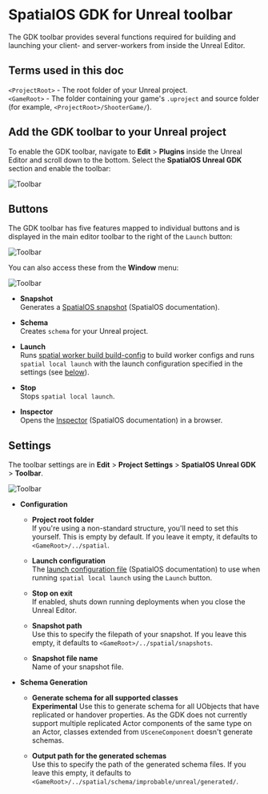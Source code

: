 # SpatialOS GDK for Unreal toolbar

The GDK toolbar provides several functions required for building and launching your client- and server-workers from inside the Unreal Editor.

## Terms used in this doc
`<ProjectRoot>` - The root folder of your Unreal project.  
`<GameRoot>` - The folder containing your game's `.uproject` and source folder (for example, `<ProjectRoot>/ShooterGame/`).  

## Add the GDK toolbar to your Unreal project

To enable the GDK toolbar, navigate to **Edit** > **Plugins** inside the Unreal Editor and scroll down to the bottom. Select the **SpatialOS Unreal GDK** section and enable the toolbar:

![Toolbar]({{assetRoot}}assets/screen-grabs/toolbar/enable-toolbar.png)

## Buttons

The GDK toolbar has five features mapped to individual buttons and is displayed in the main editor toolbar to the right of the `Launch` button:

 ![Toolbar]({{assetRoot}}assets/screen-grabs/toolbar/toolbar-buttons.png)

You can also access these from the **Window** menu:

 ![Toolbar]({{assetRoot}}assets/screen-grabs/toolbar/window-access.png)


* **Snapshot**</br>
Generates a [SpatialOS snapshot](https://docs.improbable.io/reference/latest/shared/glossary#snapshot) (SpatialOS documentation).

* **Schema**</br>
Creates `schema` for your Unreal project.

* **Launch**</br>
Runs [spatial worker build build-config](https://docs.improbable.io/reference/latest/shared/spatial-cli/spatial-worker-build-build-config) to build worker configs and runs `spatial local launch` with the launch configuration specified in the settings (see [below](#settings)).

* **Stop**</br>
Stops `spatial local launch`.

* **Inspector**</br>
Opens the [Inspector](https://docs.improbable.io/reference/latest/shared/glossary#inspector) (SpatialOS documentation) in a browser.

## Settings

The toolbar settings are in **Edit** > **Project Settings** > **SpatialOS Unreal GDK** > **Toolbar**.

 ![Toolbar]({{assetRoot}}assets/screen-grabs/toolbar/toolbar-settings.png)

* **Configuration**

    * **Project root folder**</br>
    If you're using a non-standard structure, you'll need to set this yourself. This is empty by default. If you leave it empty, it defaults to `<GameRoot>/../spatial`.

    * **Launch configuration**</br>
    The [launch configuration file](https://docs.improbable.io/reference/latest/shared/reference/file-formats/launch-config) (SpatialOS documentation) to use when running `spatial local launch` using the `Launch` button.

    * **Stop on exit**</br>
    If enabled, shuts down running deployments when you close the Unreal Editor.

    * **Snapshot path**</br>
    Use this to specify the filepath of your snapshot. If you leave this empty, it defaults to `<GameRoot>/../spatial/snapshots`.

    * **Snapshot file name**</br>
    Name of your snapshot file.

* **Schema Generation**

    * **Generate schema for all supported classes**</br>
    **Experimental** Use this to generate schema for all UObjects that have replicated or handover properties. As the GDK does not currently support multiple replicated Actor components of the same type on an Actor, classes extended from `USceneComponent` doesn't generate schemas.

    * **Output path for the generated schemas**</br>
    Use this to specify the path of the generated schema files.  If you leave this empty, it defaults to `<GameRoot>/../spatial/schema/improbable/unreal/generated/`.
